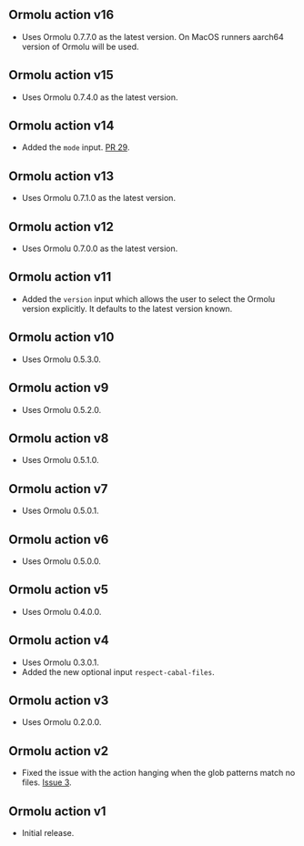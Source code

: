 ## Ormolu action v16

* Uses Ormolu 0.7.7.0 as the latest version. On MacOS runners aarch64
  version of Ormolu will be used.

## Ormolu action v15

* Uses Ormolu 0.7.4.0 as the latest version.

## Ormolu action v14

* Added the `mode` input. [PR
  29](https://github.com/haskell-actions/run-ormolu/pull/29).

## Ormolu action v13

* Uses Ormolu 0.7.1.0 as the latest version.

## Ormolu action v12

* Uses Ormolu 0.7.0.0 as the latest version.

## Ormolu action v11

* Added the `version` input which allows the user to select the Ormolu
  version explicitly. It defaults to the latest version known.

## Ormolu action v10

* Uses Ormolu 0.5.3.0.

## Ormolu action v9

* Uses Ormolu 0.5.2.0.

## Ormolu action v8

* Uses Ormolu 0.5.1.0.

## Ormolu action v7

* Uses Ormolu 0.5.0.1.

## Ormolu action v6

* Uses Ormolu 0.5.0.0.

## Ormolu action v5

* Uses Ormolu 0.4.0.0.

## Ormolu action v4

* Uses Ormolu 0.3.0.1.
* Added the new optional input `respect-cabal-files`.

## Ormolu action v3

* Uses Ormolu 0.2.0.0.

## Ormolu action v2

* Fixed the issue with the action hanging when the glob patterns match no
  files. [Issue 3](https://github.com/mrkkrp/ormolu-action/issues/3).

## Ormolu action v1

* Initial release.
